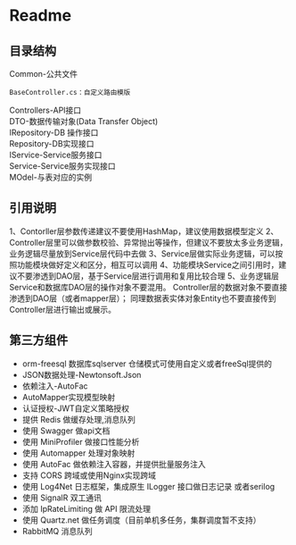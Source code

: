 # Readme

## 目录结构
Common-公共文件
~~~
BaseController.cs：自定义路由模版

~~~  

Controllers-API接口  
DTO-数据传输对象(Data Transfer Object)  
IRepository-DB 操作接口   
Repository-DB实现接口  
IService-Service服务接口  
Service-Service服务实现接口  
MOdel-与表对应的实例
## 引用说明
1、Contorller层参数传递建议不要使用HashMap，建议使用数据模型定义
2、Controller层里可以做参数校验、异常抛出等操作，但建议不要放太多业务逻辑，业务逻辑尽量放到Service层代码中去做
3、Service层做实际业务逻辑，可以按照功能模块做好定义和区分，相互可以调用
4、功能模块Service之间引用时，建议不要渗透到DAO层，基于Service层进行调用和复用比较合理
5、业务逻辑层Service和数据库DAO层的操作对象不要混用。
Controller层的数据对象不要直接渗透到DAO层（或者mapper层）；
同理数据表实体对象Entity也不要直接传到Controller层进行输出或展示。
## 第三方组件
- orm-freesql 数据库sqlserver   仓储模式可使用自定义或者freeSql提供的
- JSON数据处理-Newtonsoft.Json
- 依赖注入-AutoFac
- AutoMapper实现模型映射
- 认证授权-JWT自定义策略授权
- 提供 Redis 做缓存处理,消息队列
- 使用 Swagger 做api文档
- 使用 MiniProfiler 做接口性能分析 
- 使用 Automapper 处理对象映射
- 使用 AutoFac 做依赖注入容器，并提供批量服务注入 
- 支持 CORS 跨域或使用Nginx实现跨域 
- 使用 Log4Net 日志框架，集成原生 ILogger 接口做日志记录  或者serilog
- 使用 SignalR 双工通讯 
- 添加 IpRateLimiting 做 API 限流处理
- 使用 Quartz.net 做任务调度（目前单机多任务，集群调度暂不支持）
- RabbitMQ 消息队列 